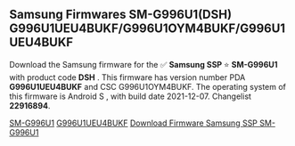 <h2>Samsung Firmwares SM-G996U1(DSH) G996U1UEU4BUKF/G996U1OYM4BUKF/G996U1UEU4BUKF</h2>
Download the Samsung firmware for the ✅ <strong>Samsung SSP </strong> ⭐ <strong>SM-G996U1</strong> with product code <strong>DSH</strong> . This firmware has version number PDA <strong>G996U1UEU4BUKF</strong> and CSC G996U1OYM4BUKF. The operating system of this firmware is Android S , with build date 2021-12-07. Changelist <strong>22916894</strong>.


[SM-G996U1](https://samfirm.shop/samsung/model/SM-G996U1)
[G996U1UEU4BUKF](https://samfirm.shop/samsung/pda/G996U1UEU4BUKF)
[Download Firmware Samsung SSP SM-G996U1](https://samfirm.shop/samsung/firmware/480993)
